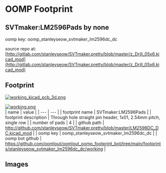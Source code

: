 # OOMP Footprint  
## SVTmaker:LM2596Pads  by none  
  
oomp key: oomp_stanleyseow_svtmaker_lm2596dc_dc  
  
source repo at: [http://gitlab.com/stanleyseow/SVTmaker.pretty/blob/master/z_Drill_05x6.kicad_mod](http://gitlab.com/stanleyseow/SVTmaker.pretty/blob/master/z_Drill_05x6.kicad_mod)  
## Footprint  
  
[![working_kicad_pcb_3d.png](working_kicad_pcb_3d_600.png)](working_kicad_pcb_3d.png)  
  
[![working.png](working_600.png)](working.png)  
| name | value | 
| --- | --- | 
| footprint name | SVTmaker:LM2596Pads | 
| footprint description | Through hole straight pin header, 1x01, 2.54mm pitch, single row | 
| number of pads | 4 | 
| github path | http://github.com/stanleyseow/SVTmaker.pretty/blob/master/LM2596DC_DC.kicad_mod | 
| oomp key | oomp_stanleyseow_svtmaker_lm2596dc_dc | 
| oomp bot github | https://github.com/oomlout/oomlout_oomp_footprint_bot/tree/main/footprints/stanleyseow_svtmaker_lm2596dc_dc/working | 
## Images  
